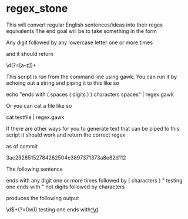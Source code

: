 regex_stone
===========

This will convert regular English sentences/ideas into their regex equivalents
The end goal will be to take something in the form

Any digit followed by any lowercase letter one or more times

and it should return

\d(?=[a-z])+

This script is run from the command line using gawk. You can run it by echoing out a string and piping it to this like so

echo "ends with ( spaces ( digits ) ) characters spaces" | regex.gawk

Or you can cat a file like so

cat testfile | regex.gawk

If there are other ways for you to generate text that can be piped to this script it should work and return the correct regex

 as of commit 

3ac29285152784262504e3897371373a8e82d112

The following sentence 

ends with any digit one or more times followed by ( characters ) " testing one ends with " not digits followed by characters 

produces the following output

\d$+(?=(\w)) testing one ends with[^\d](?=\w)
